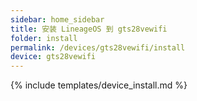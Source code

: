 ```yaml
---
sidebar: home_sidebar
title: 安装 LineageOS 到 gts28vewifi
folder: install
permalink: /devices/gts28vewifi/install
device: gts28vewifi
---
```

{% include templates/device_install.md %}
